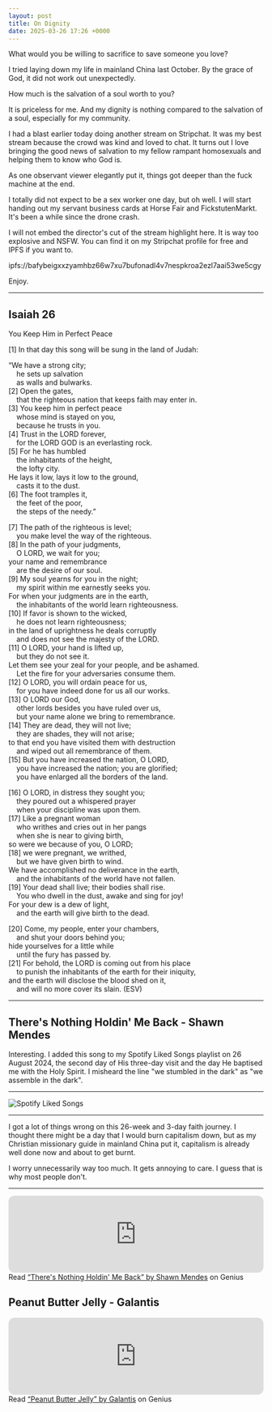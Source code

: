 ```yaml
---
layout: post
title: On Dignity
date: 2025-03-26 17:26 +0000
---
```


What would you be willing to sacrifice to save someone you love?

I tried laying down my life in mainland China last October. By the grace of God, it did not work out unexpectedly.

How much is the salvation of a soul worth to you?

It is priceless for me. And my dignity is nothing compared to the salvation of a soul, especially for my community.

I had a blast earlier today doing another stream on Stripchat. It was my best stream because the crowd was kind and loved to chat. It turns out I love bringing the good news of salvation to my fellow rampant homosexuals and helping them to know who God is.

As one observant viewer elegantly put it, things got deeper than the fuck machine at the end.

I totally did not expect to be a sex worker one day, but oh well. I will start handing out my servant business cards at Horse Fair and FickstutenMarkt. It's been a while since the drone crash.

I will not embed the director's cut of the stream highlight here. It is way too explosive and NSFW. You can find it on my Stripchat profile for free and IPFS if you want to.

ipfs://bafybeigxxzyamhbz66w7xu7bufonadl4v7nespkroa2ezl7aai53we5cgy

Enjoy.

---

## Isaiah 26

You Keep Him in Perfect Peace

[1] In that day this song will be sung in the land of Judah:

 “We have a strong city;  
  &nbsp;&nbsp;&nbsp;&nbsp;he sets up salvation  
  &nbsp;&nbsp;&nbsp;&nbsp;as walls and bulwarks.  
 [2] Open the gates,  
  &nbsp;&nbsp;&nbsp;&nbsp;that the righteous nation that keeps faith may enter in.  
 [3] You keep him in perfect peace  
  &nbsp;&nbsp;&nbsp;&nbsp;whose mind is stayed on you,  
  &nbsp;&nbsp;&nbsp;&nbsp;because he trusts in you.  
 [4] Trust in the LORD forever,  
  &nbsp;&nbsp;&nbsp;&nbsp;for the LORD GOD is an everlasting rock.  
 [5] For he has humbled  
  &nbsp;&nbsp;&nbsp;&nbsp;the inhabitants of the height,  
  &nbsp;&nbsp;&nbsp;&nbsp;the lofty city.  
 He lays it low, lays it low to the ground,  
  &nbsp;&nbsp;&nbsp;&nbsp;casts it to the dust.  
 [6] The foot tramples it,  
  &nbsp;&nbsp;&nbsp;&nbsp;the feet of the poor,  
  &nbsp;&nbsp;&nbsp;&nbsp;the steps of the needy.”  

 [7] The path of the righteous is level;  
  &nbsp;&nbsp;&nbsp;&nbsp;you make level the way of the righteous.  
 [8] In the path of your judgments,  
  &nbsp;&nbsp;&nbsp;&nbsp;O LORD, we wait for you;  
 your name and remembrance  
  &nbsp;&nbsp;&nbsp;&nbsp;are the desire of our soul.  
 [9] My soul yearns for you in the night;  
  &nbsp;&nbsp;&nbsp;&nbsp;my spirit within me earnestly seeks you.  
 For when your judgments are in the earth,  
  &nbsp;&nbsp;&nbsp;&nbsp;the inhabitants of the world learn righteousness.  
 [10] If favor is shown to the wicked,  
  &nbsp;&nbsp;&nbsp;&nbsp;he does not learn righteousness;  
 in the land of uprightness he deals corruptly  
  &nbsp;&nbsp;&nbsp;&nbsp;and does not see the majesty of the LORD.  
 [11] O LORD, your hand is lifted up,  
  &nbsp;&nbsp;&nbsp;&nbsp;but they do not see it.  
 Let them see your zeal for your people, and be ashamed.  
  &nbsp;&nbsp;&nbsp;&nbsp;Let the fire for your adversaries consume them.  
 [12] O LORD, you will ordain peace for us,  
  &nbsp;&nbsp;&nbsp;&nbsp;for you have indeed done for us all our works.  
 [13] O LORD our God,  
  &nbsp;&nbsp;&nbsp;&nbsp;other lords besides you have ruled over us,  
  &nbsp;&nbsp;&nbsp;&nbsp;but your name alone we bring to remembrance.  
 [14] They are dead, they will not live;  
  &nbsp;&nbsp;&nbsp;&nbsp;they are shades, they will not arise;  
 to that end you have visited them with destruction  
  &nbsp;&nbsp;&nbsp;&nbsp;and wiped out all remembrance of them.  
 [15] But you have increased the nation, O LORD,  
  &nbsp;&nbsp;&nbsp;&nbsp;you have increased the nation; you are glorified;  
  &nbsp;&nbsp;&nbsp;&nbsp;you have enlarged all the borders of the land.  

 [16] O LORD, in distress they sought you;  
  &nbsp;&nbsp;&nbsp;&nbsp;they poured out a whispered prayer  
  &nbsp;&nbsp;&nbsp;&nbsp;when your discipline was upon them.  
 [17] Like a pregnant woman  
  &nbsp;&nbsp;&nbsp;&nbsp;who writhes and cries out in her pangs  
  &nbsp;&nbsp;&nbsp;&nbsp;when she is near to giving birth,  
 so were we because of you, O LORD;  
 [18]  we were pregnant, we writhed,  
  &nbsp;&nbsp;&nbsp;&nbsp;but we have given birth to wind.  
 We have accomplished no deliverance in the earth,  
  &nbsp;&nbsp;&nbsp;&nbsp;and the inhabitants of the world have not fallen.  
 [19] Your dead shall live; their bodies shall rise.  
  &nbsp;&nbsp;&nbsp;&nbsp;You who dwell in the dust, awake and sing for joy!  
 For your dew is a dew of light,  
  &nbsp;&nbsp;&nbsp;&nbsp;and the earth will give birth to the dead.  

 [20] Come, my people, enter your chambers,  
  &nbsp;&nbsp;&nbsp;&nbsp;and shut your doors behind you;  
 hide yourselves for a little while  
  &nbsp;&nbsp;&nbsp;&nbsp;until the fury has passed by.  
 [21] For behold, the LORD is coming out from his place  
  &nbsp;&nbsp;&nbsp;&nbsp;to punish the inhabitants of the earth for their iniquity,  
 and the earth will disclose the blood shed on it,  
  &nbsp;&nbsp;&nbsp;&nbsp;and will no more cover its slain. (ESV)  

---

## There's Nothing Holdin' Me Back - Shawn Mendes

Interesting. I added this song to my Spotify Liked Songs playlist on 26 August 2024, the second day of His three-day visit and the day He baptised me with the Holy Spirit. I misheard the line "we stumbled in the dark" as "we assemble in the dark".

---

![Spotify Liked Songs](/MAHn8HWXbWdHWmewUpZ2.png)

---

I got a lot of things wrong on this 26-week and 3-day faith journey. I thought there might be a day that I would burn capitalism down, but as my Christian missionary guide in mainland China put it, capitalism is already well done now and about to get burnt.

I worry unnecessarily way too much. It gets annoying to care. I guess that is why most people don't.

---

<iframe style="border-radius:12px" src="https://open.spotify.com/embed/track/7JJmb5XwzOO8jgpou264Ml?utm_source=generator&theme=0" width="100%" height="152" frameBorder="0" allowfullscreen="" allow="autoplay; clipboard-write; encrypted-media; fullscreen; picture-in-picture" loading="lazy"></iframe>

<div id='rg_embed_link_3051803' class='rg_embed_link' data-song-id='3051803'>Read <a href='https://genius.com/Shawn-mendes-theres-nothing-holdin-me-back-lyrics'>“There's Nothing Holdin' Me Back” by Shawn Mendes</a> on Genius</div> <script crossorigin src='https://genius.com/songs/3051803/embed.js'></script>

## Peanut Butter Jelly - Galantis

<iframe style="border-radius:12px" src="https://open.spotify.com/embed/track/2WlEuHXJjUJeMGUdK3f6Ny?utm_source=generator&theme=0" width="100%" height="152" frameBorder="0" allowfullscreen="" allow="autoplay; clipboard-write; encrypted-media; fullscreen; picture-in-picture" loading="lazy"></iframe>

<div id='rg_embed_link_974109' class='rg_embed_link' data-song-id='974109'>Read <a href='https://genius.com/Galantis-peanut-butter-jelly-lyrics'>“Peanut Butter Jelly” by Galantis</a> on Genius</div> <script crossorigin src='https://genius.com/songs/974109/embed.js'></script>
